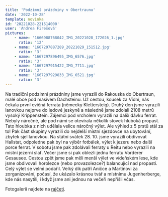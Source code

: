```yaml
---
title: 'Podzimní prázdniny v Obertraunu'
date: '2022-10-28'
template: novinka
id: '20221028-221514000'
user: 'Andrea Firešová'
pictures:
    - name: '1666988768042_IMG_20221028_172026_1.jpg'
      ratio: '12'
    - name: '1667297887289_20221029_151512.jpg'
      ratio: '3'
    - name: '1667297896495_IMG_6576.jpg'
      ratio: '3'
    - name: '1667297915422_IMG_7711.jpg'
      ratio: '3'
    - name: '1667297929833_IMG_6521.jpg'
      ratio: '3'
---
```

Na tradiční podzimní prázdniny jsme vyrazili do Rakouska do Obertraun, malé obce pod masivem Dachsteinu. Už cestou, kousek za Vídní, nás čekala první cvičná ferrata (německy Klettersteig). Druhý den jsme vyrazili lanovkou nejprve do ledové jeskyně a následně jsme zdolali 2108 metrů vysoký Krippenstein. Zájemci pod vrcholem vyrazili na další dávku ferrat. Nebyly náročné, ale pod námi se otevírala několik stovek hluboká propast. Tato hloubka z nich udělala velice náročný výlet. Ale výhled z 5 prstů stál za to! Pak část skupiny vyrazili do nejdelší místní sjezdovce na ubytování, zbytek sjel lanovkou. Na státní svátek 28. 10. jsme vyrazili obdivovat Hallstat, odpoledne pak byl na výběr fotbálek, výlet k jezeru nebo další porce ferrat. V sobotu jsme pak zdolávali ferraty u Reitu nebo vyrazili na místní jezerní slať. Večer jsme si pak oblezli jednu ferratu Vorderer Gesausee. Cestou zpět jsme pak měli menší výlet ve vídeňském lese, kde jsme obdivovali horolezce (nebo provazolezce?) balancující nad propastí.  
Celý výlet se velmi podařil. Velký dík patří Aničce a Martinovi za zorganizování, počasí, že ukázalo krásnou tvář a místnímu Jugenherberge, kde nás nasytili, i když jsme ani jednou na večeři nepřišli včas.

Fotogalerii najdete na [rajčeti](https://skzabovresky.rajce.idnes.cz/Podzimni_prazdniny_Obertraun/).

